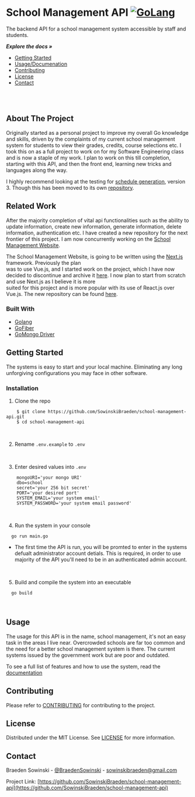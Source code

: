 # School Management API [![GoLang](https://pkg.go.dev/badge/golang.org/x/example.svg)](https://go.dev/)

The backend API for a school management system accessible by staff and students.

***Explore the docs »***
* [Getting Started](#getting-started)
* [Usage/Documenation](#usage)
* [Contributing](#contributing)
* [License](#license)
* [Contact](#contact)
<br>
<br>

## About The Project

Originally started as a personal project to improve my overall Go knowledge and skills, driven by the complaints
of my current school management system for students to view their grades, credits, course selections etc. I took
this on as a full project to work on for my Software Engineering class and is now a staple of my work. I plan to
work on this till completion, starting with this API, and then the front end, learning new tricks and languages
along the way.

I highly recommend looking at the testing for [schedule generation](/test/scheduleGenerator), version 3.
Though this has been moved to its own [repository](https://github.com/SowinskiBraeden/schedule-generator).

## Related Work

After the majority completion of vital api functionalities such as the ability to update information, create new
information, generate information, delete information, authentication etc. I have created a new repository 
for the next frontier of this project. I am now concurrently working on the [School Management Website](https://github.com/SowinskiBraeden/school-management).

The School Management Website, is going to be written using the [Next.js](https://nextjs.org/) framework. Previously the plan  
was to use Vue.js, and I started work on the project, which I have now decided to discontinue and archive it [here](https://github.com/SowinskiBraeden/school-management-archived). I now plan to start from scratch and use Next.js as I believe it is more  
suited for this project and is more popular with its use of React.js over Vue.js. The new repository can be found [here](https://github.com/SowinskiBraeden/school-management).
<br>

### Built With

* [Golang](https://go.dev/)
* [GoFiber](https://gofiber.io/)
* [GoMongo Driver](https://docs.mongodb.com/drivers/go/current/)

## Getting Started

The systems is easy to start and your local machine. Eliminating any long unforgiving configurations you may face in other software.

### Installation

1. Clone the repo
```
    $ git clone https://github.com/SowinskiBraeden/school-management-api.git
    $ cd school-management-api
```

<br>

2. Rename `.env.example` to `.env`

<br>

3. Enter desired values into `.env`
```
    mongoURI='your mongo URI'
    dbo=school
    secret='your 256 bit secret'
    PORT='your desired port'
    SYSTEM_EMAIL='your system email'
    SYSTEM_PASSWORD='your system email password'
```

<br>

4. Run the system in your console
```
  go run main.go
```

* The first time the API is run, you will be promted to enter in the systems defualt administrator account detials.
 This is required, in order to use majority of the API you'll need to be in an authenticated admin account.

<br>

5. Build and compile the system into an executable
```
  go build
```
<br>


## Usage

The usage for this API is in the name, school management, it's not an easy task in the areas I live near. Overcrowded schools are far too common and the need for a better school management system is there. The current systems issued by the government work but are poor and outdated.

To see a full list of features and how to use the system, read the [documentation](DOCUMENTATION.md)


<!-- CONTRIBUTING -->
## Contributing

Please refer to [CONTRIBUTING](CONTRIBUTING.md) for contributing to the project.



<!-- LICENSE -->
## License

Distributed under the MIT License. See [LICENSE](LICENSE) for more information.


<!-- CONTACT -->
## Contact

Braeden Sowinski - [@BraedenSowinski](https://twitter.com/BraedenSowinski) - sowinskibraeden@gmail.com

Project Link: [https://github.com/SowinskiBraeden/school-management-api](https://github.com/SowinskiBraeden/school-management-api)
